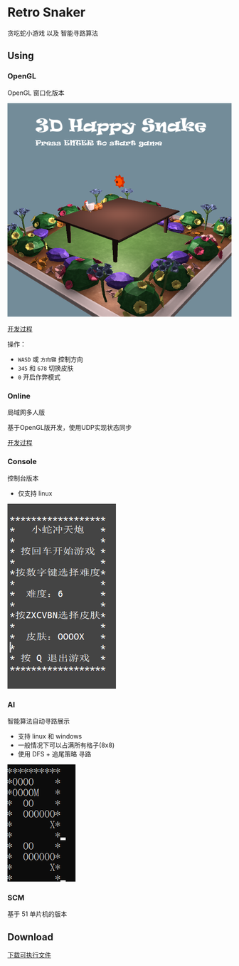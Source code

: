 # Retro Snaker

贪吃蛇小游戏 以及 智能寻路算法

## Using

### OpenGL

OpenGL 窗口化版本

![1558526123236](README/1558526123236.png)

[开发过程](https://blog.zhenly.cn/CG/OpenGL_RetroSnaker/)

操作：

- `WASD` 或 `方向键` 控制方向
- `345` 和 `678` 切换皮肤
- `0` 开启作弊模式



### Online

局域网多人版

基于OpenGL版开发，使用UDP实现状态同步

[开发过程](https://blog.zhenly.cn/CG/OpenGL_NetworkGame/)



### Console

控制台版本

- 仅支持 linux

![1558682606681](README/1558682606681.png)

### AI

智能算法自动寻路展示

- 支持 linux 和 windows
- 一般情况下可以占满所有格子(8x8)
- 使用 DFS + 追尾策略 寻路

![1558682409609](README/1558682409609.png)

### SCM

基于 51 单片机的版本

## Download

[下载可执行文件](https://github.com/ZhenlyChen/RetroSnaker/releases)
